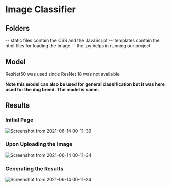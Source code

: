 # Image Classifier
## Folders
-- static files contain the CSS and the JavaScript
-- templates contain the html files for loading the image
-- the .py helps in running our project

## Model
ResNet50 was used since ResNet 18 was not available

**Note this model can also be used for general classification but it was here used for the dog breed. The model is same.**

## Results 


### Initial Page 
![Screenshot from 2021-06-14 00-11-39](https://user-images.githubusercontent.com/44440114/156133240-fe38a554-c8a0-4c90-8cd6-a9a1ba3ac01f.png)


### Upon Uploading the Image
![Screenshot from 2021-06-14 00-11-34](https://user-images.githubusercontent.com/44440114/156133290-c08d4783-8a94-4893-8ee6-df7c1b5296d9.png)


### Generating the Results 
![Screenshot from 2021-06-14 00-11-24](https://user-images.githubusercontent.com/44440114/156133295-55363317-2b15-4bec-aa72-66e7cd9dd783.png)
